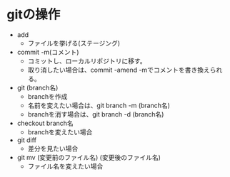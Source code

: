 # gitの操作
- add  
    * ファイルを挙げる(ステージング)
- commit -m(コメント)
    * コミットし、ローカルリポジトリに移す。  
    * 取り消したい場合は、commit -amend -mでコメントを書き換えられる。
- git (branch名)  
    * branchを作成
    * 名前を変えたい場合は、git branch -m (branch名)  
    * branchを消す場合は、git branch -d (branch名)
- checkout branch名
    * branchを変えたい場合
- git diff  
    * 差分を見たい場合
- git mv (変更前のファイル名) (変更後のファイル名)  
    * ファイル名を変えたい場合